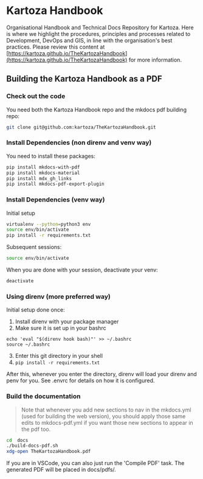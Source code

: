 # Kartoza Handbook

Organisational Handbook and Technical Docs Repository for Kartoza. Here is where we highlight the procedures, principles and processes related to Development, DevOps and GIS, in line with the organisation's best practices. Please review this content at [https://kartoza.github.io/TheKartozaHandbook](https://kartoza.github.io/TheKartozaHandbook) for more information.

## Building the Kartoza Handbook as a PDF

### Check out the code

You need both the Kartoza Handbook repo and the mkdocs pdf building repo:

```bash
git clone git@github.com:kartoza/TheKartozaHandbook.git
```

### Install Dependencies (non direnv and venv way)

You need to install these packages:

```bash
pip install mkdocs-with-pdf
pip install mkdocs-material
pip install mdx_gh_links
pip install mkdocs-pdf-export-plugin
```

### Install Dependencies (venv way)

Initial setup

```bash
virtualenv --python=python3 env
source env/bin/activate
pip install -r requirements.txt
```

Subsequent sessions:

```bash
source env/bin/activate
```
When you are done with your session, deactivate your venv:

```bash
deactivate
```

### Using direnv (more preferred way)

Initial setup done once:

1. Install direnv with your package manager
2. Make sure it is set up in your bashrc 
```
echo 'eval "$(direnv hook bash)"' >> ~/.bashrc
source ~/.bashrc
```
3. Enter this git directory in your shell
4. ```pip install -r requirements.txt```

After this, whenever you enter the directory, direnv will load your direnv and penv for you. See .envrc for details on how it is configured.


### Build the documentation

> Note that whenever you add new sections to nav in the mkdocs.yml
> (used for building the web version), you should apply those same
> edits to mkdocs-pdf.yml if you want those new sections to appear
> in the pdf too.

```bash
cd  docs
./build-docs-pdf.sh
xdg-open TheKartozaHandbook.pdf
```

If you are in VSCode, you can also just run the 'Compile PDF' task. The
generated PDF will be placed in docs/pdfs/.
